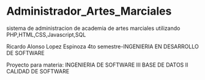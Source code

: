 # Administrador_Artes_Marciales
 sistema de administracion de academia de artes marciales utilizando PHP,HTML,CSS,Javascript,SQL      

  Ricardo Alonso Lopez Espinoza
  4to semestre-INGENIERIA EN DESARROLLO DE SOFTWARE
  
  Proyecto para materia:
  INGENIERIA DE SOFTWARE III
  BASE DE DATOS II
  CALIDAD DE SOFTWARE
